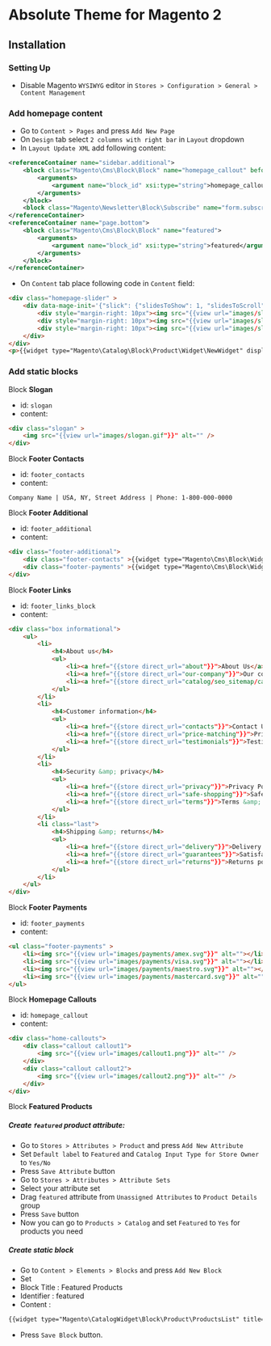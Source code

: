 # Absolute Theme for Magento 2

## Installation
### Setting Up
* Disable Magento `WYSIWYG` editor in `Stores > Configuration > General > Content Management`

### Add homepage content
* Go to `Content > Pages` and press `Add New Page`
* On `Design` tab select `2 columns with right bar` in `Layout` dropdown
* In `Layout Update XML` add following content:
```xml
<referenceContainer name="sidebar.additional">
    <block class="Magento\Cms\Block\Block" name="homepage_callout" before="-">
        <arguments>
            <argument name="block_id" xsi:type="string">homepage_callout</argument>
        </arguments>
    </block>
    <block class="Magento\Newsletter\Block\Subscribe" name="form.subscribe.right" as="subscribe_right" template="subscribe_right.phtml"/>
</referenceContainer>
<referenceContainer name="page.bottom">
    <block class="Magento\Cms\Block\Block" name="featured">
        <arguments>
            <argument name="block_id" xsi:type="string">featured</argument>
        </arguments>
    </block>
</referenceContainer>
```
* On `Content` tab place following code in `Content` field:
```html
<div class="homepage-slider" >
    <div data-mage-init='{"slick": {"slidesToShow": 1, "slidesToScroll": 1, "dots": true, "autoplay": true}}'>
        <div style="margin-right: 10px"><img src="{{view url="images/slider/slide1.jpg"}}" alt=""/></div>
        <div style="margin-right: 10px"><img src="{{view url="images/slider/slide2.jpg"}}" alt=""/></div>
        <div style="margin-right: 10px"><img src="{{view url="images/slider/slide3.jpg"}}" alt=""/></div>
    </div>
</div>
<p>{{widget type="Magento\Catalog\Block\Product\Widget\NewWidget" display_type="new_products" products_count="8" template="product/widget/new/content/new_grid.phtml"}}</p>
```

### Add static blocks
Block **Slogan**

* id: `slogan`
* content: 
```html
<div class="slogan" >
    <img src="{{view url="images/slogan.gif"}}" alt="" />
</div>
```

Block **Footer Contacts**
* id: `footer_contacts`
* content: 
```
Company Name | USA, NY, Street Address | Phone: 1-800-000-0000
```

Block **Footer Additional**
* id: `footer_additional`
* content: 
```html
<div class="footer-additional">
    <div class="footer-contacts" >{{widget type="Magento\Cms\Block\Widget\Block" template="widget/static_block/default.phtml" block_id="footer_contacts"}}</div>
    <div class="footer-payments" >{{widget type="Magento\Cms\Block\Widget\Block" template="widget/static_block/default.phtml" block_id="footer_payments"}}</div>
</div>
```

Block **Footer Links**
* id: `footer_links_block`
* content: 
```html
<div class="box informational">
    <ul>
        <li>
            <h4>About us</h4>
            <ul>
                <li><a href="{{store direct_url="about"}}">About Us</a></li>
                <li><a href="{{store direct_url="our-company"}}">Our company</a></li>
                <li><a href="{{store direct_url="catalog/seo_sitemap/category"}}">Sitemap</a></li>
            </ul>
        </li>
        <li>
            <h4>Customer information</h4>
            <ul>
                <li><a href="{{store direct_url="contacts"}}">Contact Us</a></li>
                <li><a href="{{store direct_url="price-matching"}}">Price matching</a></li>
                <li><a href="{{store direct_url="testimonials"}}">Testimonials</a></li>
            </ul>
        </li>
        <li>
            <h4>Security &amp; privacy</h4>
            <ul>
                <li><a href="{{store direct_url="privacy"}}">Privacy Policy</a></li>
                <li><a href="{{store direct_url="safe-shopping"}}">Safe &amp; secure shopping</a></li>
                <li><a href="{{store direct_url="terms"}}">Terms &amp; conditions</a></li>
            </ul>
        </li>
        <li class="last">
            <h4>Shipping &amp; returns</h4>
            <ul>
                <li><a href="{{store direct_url="delivery"}}">Delivery information</a></li>
                <li><a href="{{store direct_url="guarantees"}}">Satisfaction guarantee</a></li>
                <li><a href="{{store direct_url="returns"}}">Returns policy</a></li>
            </ul>
        </li>
    </ul>
</div>
```
Block **Footer Payments**
* id: `footer_payments`
* content: 
```html
<ul class="footer-payments" >
    <li><img src="{{view url="images/payments/amex.svg"}}" alt=""></li>
    <li><img src="{{view url="images/payments/visa.svg"}}" alt=""></li>
    <li><img src="{{view url="images/payments/maestro.svg"}}" alt=""></li>
    <li><img src="{{view url="images/payments/mastercard.svg"}}" alt=""></li>
</ul>
```
Block **Homepage Callouts**
* id: `homepage_callout`
* content: 
```html
<div class="home-callouts">
    <div class="callout callout1">
        <img src="{{view url="images/callout1.png"}}" alt="" />
    </div>
    <div class="callout callout2">
        <img src="{{view url="images/callout2.png"}}" alt="" />
    </div>
</div> 
```

Block **Featured Products**

##### Create `featured` product attribute: 

- Go to `Stores > Attributes > Product` and press `Add New Attribute`
- Set `Default label` to `Featured` and `Catalog Input Type for Store Owner` to `Yes/No`
- Press `Save Attribute` button
- Go to `Stores > Attributes > Attribute Sets`
- Select your attribute set
- Drag `featured` attribute from `Unassigned Attributes` to `Product Details` group
- Press `Save` button
- Now you can go to `Products > Catalog` and set `Featured` to `Yes` for products you need

##### Create static block

- Go to `Content > Elements > Blocks` and press `Add New Block`
- Set 
 - Block Title : Featured Products
 - Identifier : featured
 - Content : 

```txt
{{widget type="Magento\CatalogWidget\Block\Product\ProductsList" title="Featured Products" products_count="10" template="product/featured.phtml" conditions_encoded="a:1:[i:1;a:4:[s:4:`type`;s:50:`Magento|CatalogWidget|Model|Rule|Condition|Combine`;s:10:`aggregator`;s:3:`all`;s:5:`value`;s:1:`1`;s:9:`new_child`;s:0:``;]]"}}
```

- Press `Save Block` button.
